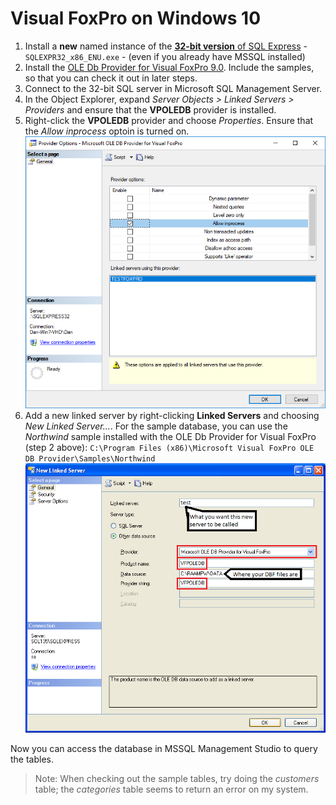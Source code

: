 # Visual FoxPro on Windows 10


1. Install a **new** named instance of the [**32-bit version** of SQL Express](https://www.microsoft.com/en-au/download/details.aspx?id=29062) - `SQLEXPR32_x86_ENU.exe` - (even if you already have MSSQL installed)
1. Install the [OLE Db Provider for Visual FoxPro 9.0](https://www.microsoft.com/en-us/download/details.aspx?id=14839). Include the samples, so that you can check it out in later steps.
1. Connect to the 32-bit SQL server in Microsoft SQL Management Server.
1. In the Object Explorer, expand *Server Objects > Linked Servers > Providers* and ensure that the **VPOLEDB** provider is installed.
1. Right-click the **VPOLEDB** provider and choose *Properties*. Ensure that the *Allow inprocess* optoin is turned on.
  ![](vfpoledb-properties.png)
1. Add a new linked server by right-clicking **Linked Servers** and choosing *New Linked Server...*. For the sample database, you can use the *Northwind* sample installed with the OLE Db Provider for Visual FoxPro (step 2 above): `C:\Program Files (x86)\Microsoft Visual FoxPro OLE DB Provider\Samples\Northwind`
  ![](NewLinkedServer.png)

Now you can access the database in MSSQL Management Studio to query the tables.

> Note: When checking out the sample tables, try doing the *customers* table; the *categories* table seems to return an error on my system.
